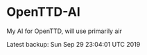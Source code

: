 # OpenTTD-AI
My AI for OpenTTD, will use primarily air

Latest backup: Sun Sep 29 23:04:01 UTC 2019
